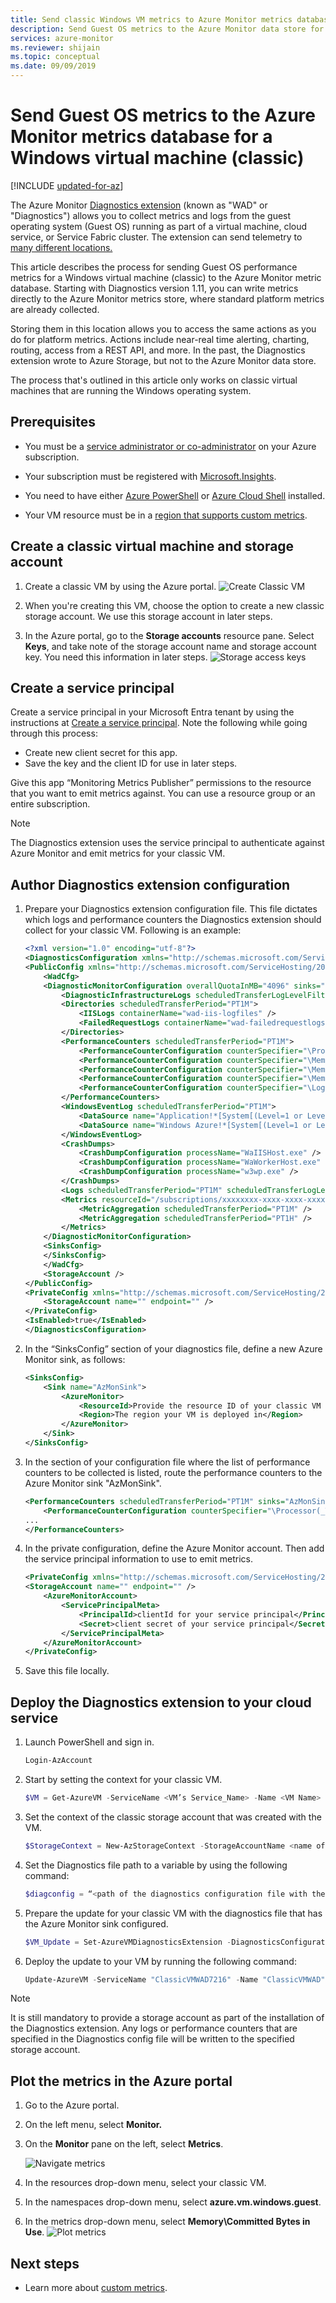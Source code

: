 ```yaml
---
title: Send classic Windows VM metrics to Azure Monitor metrics database
description: Send Guest OS metrics to the Azure Monitor data store for a Windows virtual machine (classic)
services: azure-monitor
ms.reviewer: shijain
ms.topic: conceptual
ms.date: 09/09/2019
---
```


# Send Guest OS metrics to the Azure Monitor metrics database for a Windows virtual machine (classic)

[!INCLUDE [updated-for-az](../../../includes/updated-for-az.md)]

The Azure Monitor [Diagnostics extension](../agents/diagnostics-extension-overview.md) (known as "WAD" or "Diagnostics") allows you to collect metrics and logs from the guest operating system (Guest OS) running as part of a virtual machine, cloud service, or Service Fabric cluster. The extension can send telemetry to [many different locations.](../data-platform.md?toc=%2fazure%2fazure-monitor%2ftoc.json)

This article describes the process for sending Guest OS performance metrics for a Windows virtual machine (classic) to the Azure Monitor metric database. Starting with Diagnostics version 1.11, you can write metrics directly to the Azure Monitor metrics store, where standard platform metrics are already collected. 

Storing them in this location allows you to access the same actions as you do for platform metrics. Actions include near-real time alerting, charting, routing, access from a REST API, and more. In the past, the Diagnostics extension wrote to Azure Storage, but not to the Azure Monitor data store. 

The process that's outlined in this article only works on classic virtual machines that are running the Windows operating system.

## Prerequisites

- You must be a [service administrator or co-administrator](../../cost-management-billing/manage/add-change-subscription-administrator.md) on your Azure subscription. 

- Your subscription must be registered with [Microsoft.Insights](../../azure-resource-manager/management/resource-providers-and-types.md). 

- You need to have either [Azure PowerShell](/powershell/azure) or [Azure Cloud Shell](../../cloud-shell/overview.md) installed.

- Your VM resource must be in a [region that supports custom metrics](./metrics-custom-overview.md#supported-regions).

## Create a classic virtual machine and storage account

1. Create a classic VM by using the Azure portal.
   ![Create Classic VM](./media/collect-custom-metrics-guestos-vm-classic/create-classic-vm.png)

1. When you're creating this VM, choose the option to create a new classic storage account. We use this storage account in later steps.

1. In the Azure portal, go to the **Storage accounts** resource pane. Select **Keys**, and take note of the storage account name and storage account key. You need this information in later steps.
   ![Storage access keys](./media/collect-custom-metrics-guestos-vm-classic/storage-access-keys.png)

## Create a service principal

Create a service principal in your Microsoft Entra tenant by using the instructions at [Create a service principal](../../active-directory/develop/howto-create-service-principal-portal.md). Note the following while going through this process: 
- Create new client secret for this app.
- Save the key and the client ID for use in later steps.

Give this app “Monitoring Metrics Publisher” permissions to the resource that you want to emit metrics against. You can use a resource group or an entire subscription.  

> [!NOTE]
> The Diagnostics extension uses the service principal to authenticate against Azure Monitor and emit metrics for your classic VM.

## Author Diagnostics extension configuration

1. Prepare your Diagnostics extension configuration file. This file dictates which logs and performance counters the Diagnostics extension should collect for your classic VM. Following is an example:

    ```xml
    <?xml version="1.0" encoding="utf-8"?>
    <DiagnosticsConfiguration xmlns="http://schemas.microsoft.com/ServiceHosting/2010/10/DiagnosticsConfiguration">
    <PublicConfig xmlns="http://schemas.microsoft.com/ServiceHosting/2010/10/DiagnosticsConfiguration">
        <WadCfg>
        <DiagnosticMonitorConfiguration overallQuotaInMB="4096" sinks="applicationInsights.errors">
            <DiagnosticInfrastructureLogs scheduledTransferLogLevelFilter="Error" />
            <Directories scheduledTransferPeriod="PT1M">
                <IISLogs containerName="wad-iis-logfiles" />
                <FailedRequestLogs containerName="wad-failedrequestlogs" />
            </Directories>
            <PerformanceCounters scheduledTransferPeriod="PT1M">
                <PerformanceCounterConfiguration counterSpecifier="\Processor(*)\% Processor Time" sampleRate="PT15S" />
                <PerformanceCounterConfiguration counterSpecifier="\Memory\Available Bytes" sampleRate="PT15S" />
                <PerformanceCounterConfiguration counterSpecifier="\Memory\Committed Bytes" sampleRate="PT15S" />
                <PerformanceCounterConfiguration counterSpecifier="\Memory\% Committed Bytes" sampleRate="PT15S" />
                <PerformanceCounterConfiguration counterSpecifier="\LogicalDisk(*)\Disk Read Bytes/sec" sampleRate="PT15S" />
            </PerformanceCounters>
            <WindowsEventLog scheduledTransferPeriod="PT1M">
                <DataSource name="Application!*[System[(Level=1 or Level=2 or Level=3)]]" />
                <DataSource name="Windows Azure!*[System[(Level=1 or Level=2 or Level=3 or Level=4)]]" />
            </WindowsEventLog>
            <CrashDumps>
                <CrashDumpConfiguration processName="WaIISHost.exe" />
                <CrashDumpConfiguration processName="WaWorkerHost.exe" />
                <CrashDumpConfiguration processName="w3wp.exe" />
            </CrashDumps>
            <Logs scheduledTransferPeriod="PT1M" scheduledTransferLogLevelFilter="Error" />
            <Metrics resourceId="/subscriptions/xxxxxxxx-xxxx-xxxx-xxxx-xxxxxxxxxxxx/resourceGroups/MyResourceGroup/providers/Microsoft.ClassicCompute/virtualMachines/MyClassicVM">
                <MetricAggregation scheduledTransferPeriod="PT1M" />
                <MetricAggregation scheduledTransferPeriod="PT1H" />
            </Metrics>
        </DiagnosticMonitorConfiguration>
        <SinksConfig>
        </SinksConfig>
        </WadCfg>
        <StorageAccount />
    </PublicConfig>
    <PrivateConfig xmlns="http://schemas.microsoft.com/ServiceHosting/2010/10/DiagnosticsConfiguration">
        <StorageAccount name="" endpoint="" />
    </PrivateConfig>
    <IsEnabled>true</IsEnabled>
    </DiagnosticsConfiguration>
    ```
1. In the “SinksConfig” section of your diagnostics file, define a new Azure Monitor sink, as follows:

    ```xml
    <SinksConfig>
        <Sink name="AzMonSink">
            <AzureMonitor>
                <ResourceId>Provide the resource ID of your classic VM </ResourceId>
                <Region>The region your VM is deployed in</Region>
            </AzureMonitor>
        </Sink>
    </SinksConfig>
    ```

1. In the section of your configuration file where the list of performance counters to be collected is listed, route the performance counters to the Azure Monitor sink "AzMonSink".

    ```xml
    <PerformanceCounters scheduledTransferPeriod="PT1M" sinks="AzMonSink">
        <PerformanceCounterConfiguration counterSpecifier="\Processor(_Total)\% Processor Time" sampleRate="PT15S" />
    ...
    </PerformanceCounters>
    ```

1. In the private configuration, define the Azure Monitor account. Then add the service principal information to use to emit metrics.

    ```xml
    <PrivateConfig xmlns="http://schemas.microsoft.com/ServiceHosting/2010/10/DiagnosticsConfiguration">
    <StorageAccount name="" endpoint="" />
        <AzureMonitorAccount>
            <ServicePrincipalMeta>
                <PrincipalId>clientId for your service principal</PrincipalId>
                <Secret>client secret of your service principal</Secret>
            </ServicePrincipalMeta>
        </AzureMonitorAccount>
    </PrivateConfig>
    ```

1. Save this file locally.

## Deploy the Diagnostics extension to your cloud service

1. Launch PowerShell and sign in.

    ```powershell
    Login-AzAccount
    ```

1. Start by setting the context for your classic VM.

    ```powershell
    $VM = Get-AzureVM -ServiceName <VM’s Service_Name> -Name <VM Name>
    ```

1. Set the context of the classic storage account that was created with the VM.

    ```powershell
    $StorageContext = New-AzStorageContext -StorageAccountName <name of your storage account from earlier steps> -storageaccountkey "<storage account key from earlier steps>"
    ```

1.	Set the Diagnostics file path to a variable by using the following command:

    ```powershell
    $diagconfig = “<path of the diagnostics configuration file with the Azure Monitor sink configured>”
    ```

1.	Prepare the update for your classic VM with the diagnostics file that has the Azure Monitor sink configured.

    ```powershell
    $VM_Update = Set-AzureVMDiagnosticsExtension -DiagnosticsConfigurationPath $diagconfig -VM $VM -StorageContext $Storage_Context
    ```

1.	Deploy the update to your VM by running the following command:

    ```powershell
    Update-AzureVM -ServiceName "ClassicVMWAD7216" -Name "ClassicVMWAD" -VM $VM_Update.VM
    ```

> [!NOTE]
> It is still mandatory to provide a storage account as part of the installation of the Diagnostics extension. Any logs or performance counters that are specified in the Diagnostics config file will be written to the specified storage account.

## Plot the metrics in the Azure portal

1.	Go to the Azure portal. 

1.	On the left menu, select **Monitor.**

1.	On the **Monitor** pane on the left, select **Metrics**.

    ![Navigate metrics](./media/collect-custom-metrics-guestos-vm-classic/navigate-metrics.png)

1. In the resources drop-down menu, select your classic VM.

1. In the namespaces drop-down menu, select **azure.vm.windows.guest**.

1. In the metrics drop-down menu, select **Memory\Committed Bytes in Use**.
   ![Plot metrics](./media/collect-custom-metrics-guestos-vm-classic/plot-metrics.png)


## Next steps
- Learn more about [custom metrics](./metrics-custom-overview.md).
